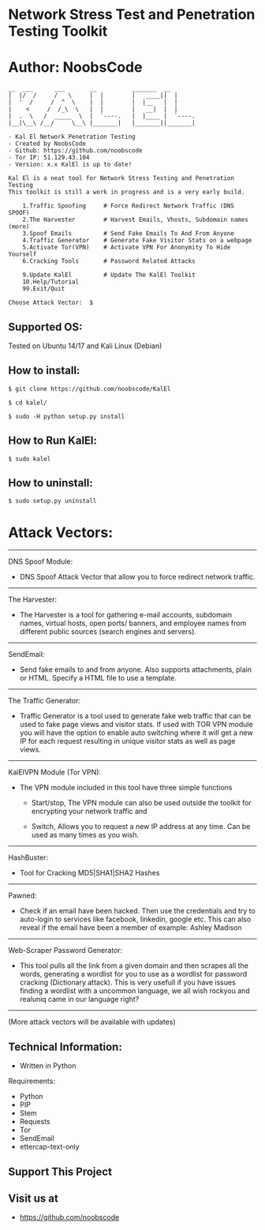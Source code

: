 # Network Stress Test and Penetration Testing Toolkit
# Author: NoobsCode
```
__  ___      ___       __          _______  __
|  |/  /     /   \     |  |        |   ____||  |
|  '  /     /  ^  \    |  |        |  |__   |  |
|    <     /  /_\  \   |  |        |   __|  |  |
|  .  \   /  _____  \  |  `----.   |  |____ |  `----.
|__|\__\ /__/     \__\ |_______|   |_______||_______|

- Kal El Network Penetration Testing
- Created by NoobsCode
- Github: https://github.com/noobscode
- Tor IP: 51.129.43.104
- Version: x.x KalEl is up to date!

Kal El is a neat tool for Network Stress Testing and Penetration Testing
This toolkit is still a work in progress and is a very early build.

    1.Traffic Spoofing     # Force Redirect Network Traffic (DNS SPOOF)
    2.The Harvester        # Harvest Emails, Vhosts, Subdomain names (more)
    3.Spoof Emails         # Send Fake Emails To And From Anyone
    4.Traffic Generator    # Generate Fake Visitor Stats on a webpage
    5.Activate Tor(VPN)    # Activate VPN For Anonymity To Hide Yourself
    6.Cracking Tools       # Password Related Attacks

    9.Update KalEl         # Update The KalEl Toolkit
    10.Help/Tutorial
    99.Exit/Quit

Choose Attack Vector:  $
```
Supported OS:
-------------------
Tested on Ubuntu 14/17 and Kali Linux (Debian)


How to install:
-------------------
``$ git clone https://github.com/noobscode/KalEl``

``$ cd kalel/``

``$ sudo -H python setup.py install``

How to Run KalEl:
-------------------
``$ sudo kalel``

How to uninstall:
-------------------
``$ sudo setup.py uninstall``


# Attack Vectors:
-------------------
DNS Spoof Module:
* DNS Spoof Attack Vector that allow you to force redirect network traffic.
-------------------
The Harvester:
* The Harvester is a tool for gathering e-mail accounts, subdomain names, virtual hosts, open ports/ banners, and employee names from different public sources (search engines and servers).
-------------------
SendEmail:
* Send fake emails to and from anyone. Also supports attachments, plain or HTML.
  Specify a HTML file to use a template.
-------------------
The Traffic Generator:
* Traffic Generator is a tool used to generate fake web traffic that can be used   to fake page views and visitor stats. If used with TOR VPN module you will have the option to enable auto switching where it will get a new IP for each request resulting in unique visitor stats as well as page views.
-------------------
KalElVPN Module (Tor VPN):
* The VPN module included in this tool have three simple functions

  - Start/stop, The VPN module can also be used outside the toolkit
    for encrypting your network traffic and

  - Switch, Allows you to request a new IP address at any time.
    Can be used as many times as you wish.
-------------------
HashBuster:
* Tool for Cracking MD5|SHA1|SHA2 Hashes
-------------------
Pawned:
* Check if an email have been hacked. Then use the credentials and try to
  auto-login to services like facebook, linkedin, google etc.
  This can also reveal if the email have been a member of example: Ashley Madison
-------------------
Web-Scraper Password Generator:
* This tool pulls all the link from a given domain and then
  scrapes all the words, generating a wordlist for you to use as a wordlist for password cracking (Dictionary attack).
  This is very usefull if you have issues finding a wordlist with a uncommon language, we all wish rockyou and realuniq came in our language right?
-------------------
(More attack vectors will be available with updates)

Technical Information:
-------------------------------
* Written in Python

Requirements:
* Python
* PIP
* Stem
* Requests
* Tor
* SendEmail
* ettercap-text-only


Support This Project
--------------------
  Visit us at
  -----------
* https://github.com/noobscode
